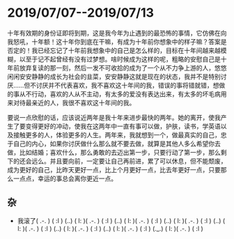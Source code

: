# 2019/07/07--2019/07/13

十年有效期的身份证即将到期，这是我今年为止遇到的最恐怖的事情，它仿佛在向我怒吼，十年额！这十年你到底在干嘛，有成为十年前你想象中的样子嘛？答案是否定的！我已经忘记了十年前我想象中的自己是怎么样的，目标在十年间越来越模糊，以至于记不起曾经有没有过梦想。啥时候成为这样的呢，粗略的安慰自己是十年前放弃复读的那一刻，然后一发不可收拾的成为了一个从不力争上游的人，悠悠闲闲安安静静的成长为社会的韭菜，安安静静这就是现在的状态，我并不是特别讨厌……但不讨厌并不代表喜欢，我不喜欢这十年间的我，错误的事将错就错，想做的事从不行动，喜欢的人从不主动，有太多的爱没有表达出来，有太多的坏毛病用来对待最亲近的人，我很不喜欢这十年间的我。

要说一点欣慰的话，应该说近两年是我十年来进步最快的两年。她的离开，使我产生了要变得更好的冲动，使我在这两年中一直有事可以做，护肤，读书，学英语以及接触更多的人，体验更多的人生。两年来，我就想到一个，做最真实的自己，忠于自己的内心，如果你讨厌做什么那么就不要去做，就算是其他人多么希望你去做，比如结婚；喜欢什么，那么勇敢的去迈出第一步，只要行动了第一步，那么剩下的还会远么。并且要向前，一定要让自己再前进，累了可以休息，但不能颓废，成为更好的自己，比昨天更好一点，比上个月更好一点，比去年更好一点，只要那么一点点，幸运的事总会离你更近一点。

## 杂

-   我滚了( .-. ) ( :l ) (..) ( l: )( .-. ) ( :l ) (..) ( l: )( .-. ) ( :l ) (..) ( l: )( .-. ) ( :l ) (..) ( l: )( .-. ) ( :l ) (..) ( l: )( .-. ) ( :l ) (..) ( l: )( .-. ) ( :l ) (.\_.) ( l: )( .-. ) ( :l )
